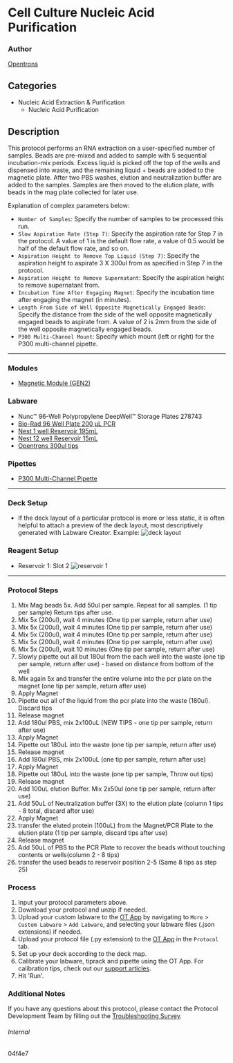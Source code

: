 # Cell Culture Nucleic Acid Purification

### Author
[Opentrons](https://opentrons.com/)


## Categories
* Nucleic Acid Extraction & Purification
	* Nucleic Acid Purification

## Description
This protocol performs an RNA extraction on a user-specified number of samples. Beads are pre-mixed and added to sample with 5 sequential incubation-mix periods. Excess liquid is picked off the top of the wells and dispensed into waste, and the remaining liquid + beads are added to the magnetic plate. After two PBS washes, elution and neutralization buffer are added to the samples. Samples are then moved to the elution plate, with beads in the mag plate collected for later use. 

Explanation of complex parameters below:
* `Number of Samples`: Specify the number of samples to be processed this run.
* `Slow Aspiration Rate (Step 7)`: Specify the aspiration rate for Step 7 in the protocol. A value of 1 is the default flow rate, a value of 0.5 would be half of the default flow rate, and so on.
* `Aspiration Height to Remove Top Liquid (Step 7)`: Specify the aspiration height to aspirate 3 X 300ul from as specified in Step 7 in the protocol.
* `Aspiration Height to Remove Supernatant`: Specify the aspiration height to remove supernatant from.
* `Incubation Time After Engaging Magnet`: Specify the incubation time after engaging the magnet (in minutes).
* `Length From Side of Well Opposite Magnetically Engaged Beads`: Specify the distance from the side of the well opposite magnetically engaged beads to aspirate from. A value of 2 is 2mm from the side of the well opposite magnetically engaged beads.
* `P300 Multi-Channel Mount`: Specify which mount (left or right) for the P300 multi-channel pipette.

---

### Modules
* [Magnetic Module (GEN2)](https://shop.opentrons.com/collections/hardware-modules/products/magdeck)


### Labware
* Nunc™ 96-Well Polypropylene DeepWell™ Storage Plates 278743
* [Bio-Rad 96 Well Plate 200 µL PCR](https://labware.opentrons.com/biorad_96_wellplate_200ul_pcr?category=wellPlate)
* [Nest 1 well Reservoir 195mL](https://shop.opentrons.com/collections/reservoirs?_gl=1*dal21t*_ga*MTM2NTEwNjE0OS4xNjIxMzYxMzU4*_ga_GNSMNLW4RY*MTYzMDYwMzE1NC4zMjQuMS4xNjMwNjAzMTU2LjA.&_ga=2.241719242.911276984.1629234597-1365106149.1621361358)
* [Nest 12 well Reservoir 15mL](https://shop.opentrons.com/collections/reservoirs?_gl=1*dal21t*_ga*MTM2NTEwNjE0OS4xNjIxMzYxMzU4*_ga_GNSMNLW4RY*MTYzMDYwMzE1NC4zMjQuMS4xNjMwNjAzMTU2LjA.&_ga=2.241719242.911276984.1629234597-1365106149.1621361358)
* [Opentrons 300ul tips](https://shop.opentrons.com/collections/opentrons-tips/products/opentrons-300ul-tips)

### Pipettes
* [P300 Multi-Channel Pipette](https://shop.opentrons.com/collections/ot-2-robot/products/8-channel-electronic-pipette)


---

### Deck Setup
* If the deck layout of a particular protocol is more or less static, it is often helpful to attach a preview of the deck layout, most descriptively generated with Labware Creator. Example:
![deck layout](https://opentrons-protocol-library-website.s3.amazonaws.com/custom-README-images/04f4e7/Screen+Shot+2021-09-02+at+4.50.16+PM.png)

### Reagent Setup

* Reservoir 1: Slot 2
![reservoir 1](https://opentrons-protocol-library-website.s3.amazonaws.com/custom-README-images/04f4e7/Screen+Shot+2021-09-02+at+4.50.34+PM.png)


---

### Protocol Steps
1.	Mix Mag beads 5x.  Add 50ul per sample.  Repeat for all samples. (1 tip per sample) Return tips after use.
2.	Mix 5x (200ul), wait 4 minutes (One tip per sample, return after use)
3.	Mix 5x (200ul), wait 4 minutes (One tip per sample, return after use)
4.	Mix 5x (200ul), wait 4 minutes (One tip per sample, return after use)
5.	Mix 5x (200ul), wait 4 minutes (One tip per sample, return after use)
6.	Mix 5x (200ul), wait 10 minutes (One tip per sample, return after use)
7.	Slowly pipette out all but 180ul from the each well into the waste (one tip per sample, return after use) - based on distance from bottom of the well
8.	Mix again 5x and transfer the entire volume into the pcr plate on the magnet  (one tip per sample, return after use)
9.	Apply Magnet
10.	Pipette out all of the liquid from the pcr plate into the waste (180ul).  Discard tips
11.	Release magnet
12.	Add 180ul PBS, mix 2x100uL (NEW TIPS - one tip per sample, return after use)
13.	Apply Magnet
14.	Pipette out 180uL into the waste  (one tip per sample, return after use)
15.	Release magnet
16.	Add 180ul PBS, mix 2x100uL  (one tip per sample, return after use)
17.	Apply Magnet
18.	Pipette out 180uL into the waste  (one tip per sample, Throw out tips)
19.	Release magnet
20.	Add 100uL elution Buffer.  Mix 2x50ul  (one tip per sample, return after use)
21.	Add 50uL of Neutralization buffer (3X) to the elution plate (column 1 tips - 8 total, discard after use)
22.	Apply Magnet
23.	transfer the eluted protein (100uL) from the Magnet/PCR Plate to the elution plate (1 tip per sample, discard tips after use)
24.	Release magnet
25.	Add 50uL of PBS to the PCR Plate to recover the beads without touching contents or wells(column 2 - 8 tips)
26.	transfer the used beads to reservoir position 2-5 (Same 8 tips as step 25)


### Process
1. Input your protocol parameters above.
2. Download your protocol and unzip if needed.
3. Upload your custom labware to the [OT App](https://opentrons.com/ot-app) by navigating to `More` > `Custom Labware` > `Add Labware`, and selecting your labware files (.json extensions) if needed.
4. Upload your protocol file (.py extension) to the [OT App](https://opentrons.com/ot-app) in the `Protocol` tab.
5. Set up your deck according to the deck map.
6. Calibrate your labware, tiprack and pipette using the OT App. For calibration tips, check out our [support articles](https://support.opentrons.com/en/collections/1559720-guide-for-getting-started-with-the-ot-2).
7. Hit 'Run'.

### Additional Notes
If you have any questions about this protocol, please contact the Protocol Development Team by filling out the [Troubleshooting Survey](https://protocol-troubleshooting.paperform.co/).

###### Internal
04f4e7
